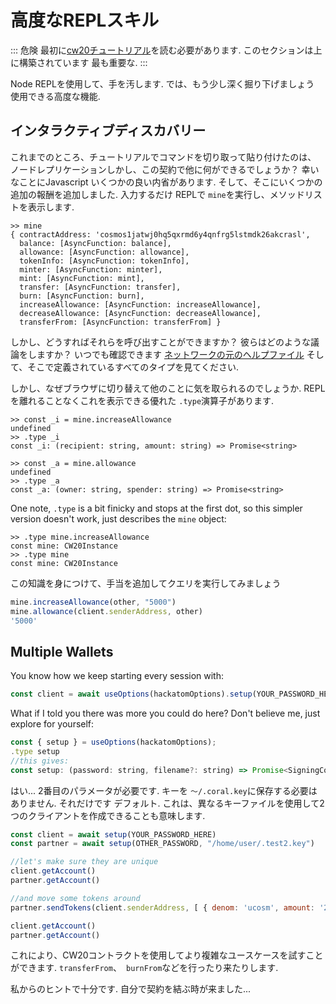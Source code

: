 # 高度なREPLスキル

::: 危険
最初に[cw20チュートリアル](../cw20/03-cw20-base-tutorial.md)を読む必要があります. このセクションは上に構築されています
最も重要な.
:::

Node REPLを使用して、手を汚します. では、もう少し深く掘り下げましょう
使用できる高度な機能.

## インタラクティブディスカバリー

これまでのところ、チュートリアルでコマンドを切り取って貼り付けたのは、
ノードレプリケーションしかし、この契約で他に何ができるでしょうか？ 幸いなことにJavascript
いくつかの良い内省があります. そして、そこにいくつかの追加の報酬を追加しました. 入力するだけ
REPLで `mine`を実行し、メソッドリストを表示します.

```
>> mine
{ contractAddress: 'cosmos1jatwj0hq5qxrmd6y4qnfrg5lstmdk26akcrasl',
  balance: [AsyncFunction: balance],
  allowance: [AsyncFunction: allowance],
  tokenInfo: [AsyncFunction: tokenInfo],
  minter: [AsyncFunction: minter],
  mint: [AsyncFunction: mint],
  transfer: [AsyncFunction: transfer],
  burn: [AsyncFunction: burn],
  increaseAllowance: [AsyncFunction: increaseAllowance],
  decreaseAllowance: [AsyncFunction: decreaseAllowance],
  transferFrom: [AsyncFunction: transferFrom] }
```

しかし、どうすればそれらを呼び出すことができますか？ 彼らはどのような議論をしますか？
いつでも確認できます
[ネットワークの元のヘルプファイル](https://github.com/CosmWasm/cosmwasm-plus/blob/master/contracts/cw20-base/helpers.ts#L151-L167)
そして、そこで定義されているすべてのタイプを見てください.

しかし、なぜブラウザに切り替えて他のことに気を取られるのでしょうか.
REPLを離れることなくこれを表示できる優れた `.type`演算子があります.

```
>> const _i = mine.increaseAllowance
undefined
>> .type _i
const _i: (recipient: string, amount: string) => Promise<string>

>> const _a = mine.allowance
undefined
>> .type _a
const _a: (owner: string, spender: string) => Promise<string>
```

One note, `.type` is a bit finicky and stops at the first dot, so this simpler version
doesn't work, just describes the `mine` object:

```
>> .type mine.increaseAllowance
const mine: CW20Instance
>> .type mine
const mine: CW20Instance
```

この知識を身につけて、手当を追加してクエリを実行してみましょう

```js
mine.increaseAllowance(other, "5000")
mine.allowance(client.senderAddress, other)
'5000'
```

## Multiple Wallets

You know how we keep starting every session with:

```js
const client = await useOptions(hackatomOptions).setup(YOUR_PASSWORD_HERE);
```

What if I told you there was more you could do here? Don't believe me, just explore
for yourself:

```js
const { setup } = useOptions(hackatomOptions);
.type setup
//this gives:
const setup: (password: string, filename?: string) => Promise<SigningCosmWasmClient>
```

はい... 2番目のパラメータが必要です. キーを `〜/.coral.key`に保存する必要はありません. それだけです
デフォルト. これは、異なるキーファイルを使用して2つのクライアントを作成できることも意味します.

```js
const client = await setup(YOUR_PASSWORD_HERE)
const partner = await setup(OTHER_PASSWORD, "/home/user/.test2.key")

//let's make sure they are unique
client.getAccount()
partner.getAccount()

//and move some tokens around
partner.sendTokens(client.senderAddress, [ { denom: 'ucosm', amount: '200000' }])

client.getAccount()
partner.getAccount()
```

これにより、CW20コントラクトを使用してより複雑なユースケースを試すことができます.
`transferFrom`、` burnFrom`などを行ったり来たりします.

私からのヒントで十分です.
自分で契約を結ぶ時が来ました...
